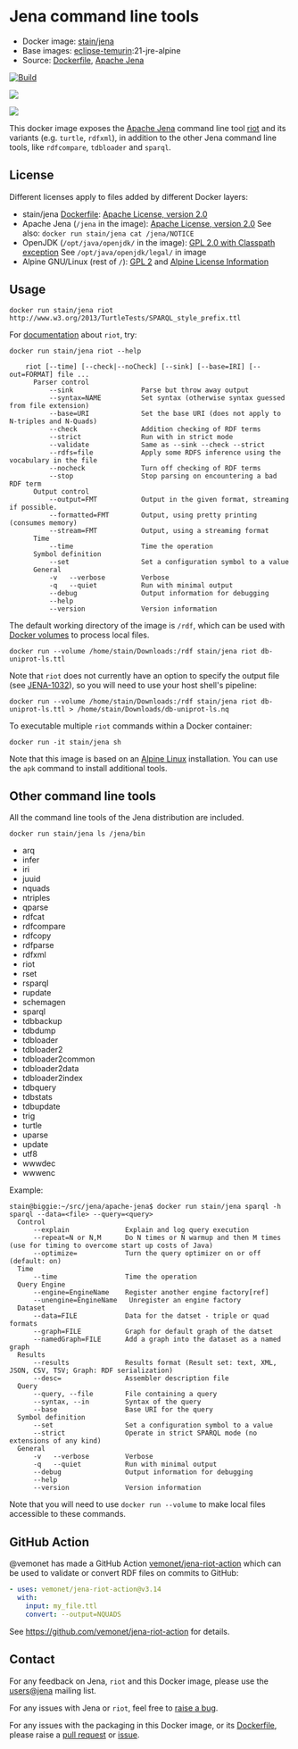 # Jena command line tools

* Docker image: [stain/jena](https://hub.docker.com/r/stain/jena/)
* Base images: [eclipse-temurin](https://hub.docker.com/r/_/eclipse-temurin/):21-jre-alpine
* Source: [Dockerfile](https://github.com/stain/jena-docker/blob/master/jena/Dockerfile), [Apache Jena](http://jena.apache.org/download/)


[![Build](https://github.com/stain/jena-docker/actions/workflows/main.yml/badge.svg)](https://github.com/stain/jena-docker/actions/workflows/main.yml)

[![](https://images.microbadger.com/badges/image/stain/jena.svg)](https://microbadger.com/images/stain/jena "stain/jena")

[![](https://images.microbadger.com/badges/version/stain/jena:4.8.0.svg)](https://github.com/stain/jena-docker/tree/master/jena "Jena 4.8.0")

This docker image exposes the [Apache Jena](https://jena.apache.org/)
command line tool [riot](https://jena.apache.org/documentation/io/#command-line-tools)
and its variants (e.g. `turtle`, `rdfxml`), in addition to the other Jena
command line tools, like `rdfcompare`, `tdbloader` and `sparql`.

## License

Different licenses apply to files added by different Docker layers:

* stain/jena [Dockerfile](https://github.com/stain/jena-docker/blob/master/jena/Dockerfile): [Apache License, version 2.0](https://www.apache.org/licenses/LICENSE-2.0)
* Apache Jena (`/jena` in the image): [Apache License, version 2.0](https://www.apache.org/licenses/LICENSE-2.0)
  See also: `docker run stain/jena cat /jena/NOTICE`
* OpenJDK (`/opt/java/openjdk/` in the image): [GPL 2.0 with Classpath exception](https://openjdk.java.net/legal/gplv2+ce.html)
  See `/opt/java/openjdk/legal/` in image
* Alpine GNU/Linux (rest of `/`): [GPL 2](http://www.gnu.org/licenses/gpl-2.0) and [Alpine License Information](https://gitlab.alpinelinux.org/alpine/aports/-/issues/7423)



## Usage

    docker run stain/jena riot http://www.w3.org/2013/TurtleTests/SPARQL_style_prefix.ttl

For [documentation](https://jena.apache.org/documentation/io/#command-line-tools)
about `riot`, try:

    docker run stain/jena riot --help

```
    riot [--time] [--check|--noCheck] [--sink] [--base=IRI] [--out=FORMAT] file ...
      Parser control
          --sink                 Parse but throw away output
          --syntax=NAME          Set syntax (otherwise syntax guessed from file extension)
          --base=URI             Set the base URI (does not apply to N-triples and N-Quads)
          --check                Addition checking of RDF terms
          --strict               Run with in strict mode
          --validate             Same as --sink --check --strict
          --rdfs=file            Apply some RDFS inference using the vocabulary in the file
          --nocheck              Turn off checking of RDF terms
          --stop                 Stop parsing on encountering a bad RDF term
      Output control
          --output=FMT           Output in the given format, streaming if possible.
          --formatted=FMT        Output, using pretty printing (consumes memory)
          --stream=FMT           Output, using a streaming format
      Time
          --time                 Time the operation
      Symbol definition
          --set                  Set a configuration symbol to a value
      General
          -v   --verbose         Verbose
          -q   --quiet           Run with minimal output
          --debug                Output information for debugging
          --help
          --version              Version information
```

The default working directory of the image is `/rdf`, which can be used with
[Docker volumes](https://docs.docker.com/userguide/dockervolumes/) to
process local files.

    docker run --volume /home/stain/Downloads:/rdf stain/jena riot db-uniprot-ls.ttl

Note that `riot` does not currently have an option to specify the
output file (see [JENA-1032](https://issues.apache.org/jira/browse/JENA-1032)),
so you will need to use your host shell's
pipeline:

    docker run --volume /home/stain/Downloads:/rdf stain/jena riot db-uniprot-ls.ttl > /home/stain/Downloads/db-uniprot-ls.nq

To executable multiple `riot` commands within a Docker container:

    docker run -it stain/jena sh

Note that this image is based on an
[Alpine Linux](https://www.debian.org/) installation. You can use
the `apk` command to install additional tools.


## Other command line tools

All the command line tools of the Jena distribution are included.

    docker run stain/jena ls /jena/bin

- arq
- infer
- iri
- juuid
- nquads
- ntriples
- qparse
- rdfcat
- rdfcompare
- rdfcopy
- rdfparse
- rdfxml
- riot
- rset
- rsparql
- rupdate
- schemagen
- sparql
- tdbbackup
- tdbdump
- tdbloader
- tdbloader2
- tdbloader2common
- tdbloader2data
- tdbloader2index
- tdbquery
- tdbstats
- tdbupdate
- trig
- turtle
- uparse
- update
- utf8
- wwwdec
- wwwenc

Example:

```
stain@biggie:~/src/jena/apache-jena$ docker run stain/jena sparql -h
sparql --data=<file> --query=<query>
  Control
      --explain              Explain and log query execution
      --repeat=N or N,M      Do N times or N warmup and then M times (use for timing to overcome start up costs of Java)
      --optimize=            Turn the query optimizer on or off (default: on)
  Time
      --time                 Time the operation
  Query Engine
      --engine=EngineName    Register another engine factory[ref]
      --unengine=EngineName   Unregister an engine factory
  Dataset
      --data=FILE            Data for the datset - triple or quad formats
      --graph=FILE           Graph for default graph of the datset
      --namedGraph=FILE      Add a graph into the dataset as a named graph
  Results
      --results              Results format (Result set: text, XML, JSON, CSV, TSV; Graph: RDF serialization)
      --desc=                Assembler description file
  Query
      --query, --file        File containing a query
      --syntax, --in         Syntax of the query
      --base                 Base URI for the query
  Symbol definition
      --set                  Set a configuration symbol to a value
      --strict               Operate in strict SPARQL mode (no extensions of any kind)
  General
      -v   --verbose         Verbose
      -q   --quiet           Run with minimal output
      --debug                Output information for debugging
      --help
      --version              Version information
```

Note that you will need to use `docker run --volume` to make local files accessible to these commands.

## GitHub Action

@vemonet has made a GitHub Action [vemonet/jena-riot-action](https://github.com/marketplace/actions/validate-rdf-with-jena)
which can be used to validate or convert RDF files on commits to GitHub:

```yaml
- uses: vemonet/jena-riot-action@v3.14
  with:
    input: my_file.ttl
    convert: --output=NQUADS
```

See <https://github.com/vemonet/jena-riot-action> for details.

## Contact

For any feedback on Jena, `riot` and this Docker image, please use
the [users@jena](https://jena.apache.org/help_and_support/)
mailing list.

For any issues with Jena or `riot`, feel free to
[raise a bug](https://jena.apache.org/help_and_support/bugs_and_suggestions.html).


For any issues with the packaging in this Docker image, or
its [Dockerfile](https://github.com/stain/jena-docker/),
please raise a [pull request](https://github.com/stain/jena-docker/pulls) or
[issue](https://github.com/stain/jena-docker/issues).

